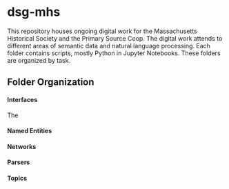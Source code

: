 # dsg-mhs
This repository houses ongoing digital work for the Massachusetts Historical Society and the Primary Source Coop. The digital work attends to different areas of semantic data and natural language processing. Each folder contains scripts, mostly Python in Jupyter Notebooks. These folders are organized by task.

## Folder Organization
#### Interfaces
The
#### Named Entities

#### Networks

#### Parsers

#### Topics
